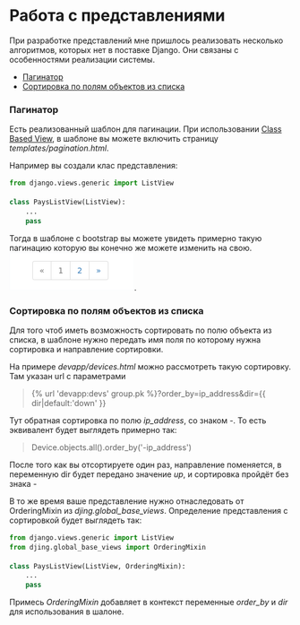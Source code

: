 # Работа с представлениями

При разработке представлений мне пришлось реализовать несколько алгоритмов, которых
нет в поставке Django. Они связаны с особенностями реализации системы.

* [Пагинатор](#пагинатор)
* [Сортировка по полям объектов из списка](#сортировка-по-полям-объектов-из-списка)


### Пагинатор
Есть реализованный шаблон для пагинации. При использовании [Class Based View](https://docs.djangoproject.com/en/1.11/topics/class-based-views/),
в шаблоне вы можете включить страницу *templates/pagination.html*.

Например вы создали клас представления:

```python
from django.views.generic import ListView

class PaysListView(ListView):
    ...
    pass

```

Тогда в шаблоне с bootstrap вы можете увидеть примерно такую пагинацию которую
вы конечно же можете изменить на свою.
![paginator](./img/pagination.png).


### Сортировка по полям объектов из списка
Для того чтоб иметь возможность сортировать по полю объекта из списка, в шаблоне нужно передать
имя поля по которому нужна сортировка и направление сортировки.

На примере *devapp/devices.html* можно рассмотреть такую сортировку.
Там указан url с параметрами
> \{\% url 'devapp:devs' group.pk \%\}?order_by=ip_address&dir=\{\{ dir|default:'down' \}\}

Тут обратная сортировка по полю *ip_address*, со знаком -. То есть эквивалент будет выглядеть примерно так:
> Device.objects.all().order_by('-ip_address')

После того как вы отсортируете один раз, направление поменяется, в переменную dir будет передано
значение *up*, и сортировка пройдёт без знака -

В то же время ваше представление нужно отнаследовать от OrderingMixin из *djing.global_base_views*.
Определение представления с сортировкой будет выглядеть так:

```python
from django.views.generic import ListView
from djing.global_base_views import OrderingMixin

class PaysListView(ListView, OrderingMixin):
    ...
    pass
```

Примесь *OrderingMixin* добавляет в контекст переменные *order_by* и *dir* для использования в шалоне.
